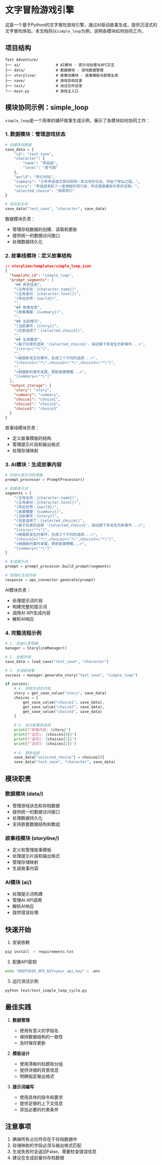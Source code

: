 # 文字冒险游戏引擎

这是一个基于Python的文字冒险游戏引擎，通过AI驱动故事生成，提供沉浸式的文字冒险体验。本文档将以`simple_loop`为例，说明各模块如何协同工作。

## 项目结构

```
Text Adventure/
├── ai/                # AI模块 - 提示词处理与API交互
├── data/              # 数据模块 - 游戏数据管理
├── storyline/         # 故事线模块 - 故事模板与剧情生成
├── save/              # 游戏存档目录
├── test/              # 测试文件目录
└── main.py            # 游戏主入口
```

## 模块协同示例：simple_loop

`simple_loop`是一个简单的循环故事生成示例，展示了各模块如何协同工作：

### 1. 数据模块：管理游戏状态

```python
# 创建存档数据
save_data = {
    "id": "test_save",
    "character": {
        "name": "李逍遥",
        "level": "炼气期"
    },
    "world": "奇幻大陆",
    "summary": "少年李逍遥无意间获得一本古老的功法，开始了修仙之路。",
    "story": "李逍遥来到了一座神秘的洞穴前，传说里面藏有珍贵的宝物。",
    "selected_choice": "探索洞穴"
}

# 保存到文件
save_data("test_save", "character", save_data)
```

数据模块负责：
- 管理存档数据的创建、读取和更新
- 提供统一的数据访问接口
- 处理数据持久化

### 2. 故事线模块：定义故事结构

```json
// storyline/templates/simple_loop.json
{
  "template_id": "simple_loop",
  "prompt_segments": [
    "## 角色信息",
    "(主角名称：{character.name})",
    "(主角身份：{character.level})",
    "(所处世界：{world})",
    "",
    "## 故事背景",
    "(故事概要：{summary})",
    "",
    "## 当前情况",
    "(当前事件：{story})",
    "(玩家选择了：{selected_choice})",
    "",
    "## 生成要求",
    "<基于玩家的选择 '{selected_choice}'，描述接下来发生的新事件...>",
    "[story=\"*\"]",
    "",
    "<根据新发生的事件，生成三个不同的选择...>",
    "[choice1=\"*\",choice2=\"*\",choice3=\"*\"]",
    "",
    "<根据新的事件发展，更新故事梗概...>",
    "[summary=\"*\"]"
  ],
  "output_storage": {
    "story": "story",
    "summary": "summary",
    "choice1": "choice1",
    "choice2": "choice2",
    "choice3": "choice3"
  }
}
```

故事线模块负责：
- 定义故事模板的结构
- 管理提示片段和输出格式
- 处理存储映射

### 3. AI模块：生成故事内容

```python
# 初始化提示词处理器
prompt_processor = PromptProcessor()

# 构建提示词
segments = [
    "(主角名称：{character.name})",
    "(主角身份：{character.level})",
    "(所处世界：{world})",
    "(故事概要：{summary})",
    "(当前事件：{story})",
    "(玩家选择了：{selected_choice})",
    "<基于玩家的选择 '{selected_choice}'，描述接下来发生的新事件...>",
    "[story=\"*\"]",
    "<根据新发生的事件，生成三个不同的选择...>",
    "[choice1=\"*\",choice2=\"*\",choice3=\"*\"]",
    "<根据新的事件发展，更新故事梗概...>",
    "[summary=\"*\"]"
]

# 生成提示词
prompt = prompt_processor.build_prompt(segments)

# 调用AI生成内容
response = api_connector.generate(prompt)
```

AI模块负责：
- 处理提示词片段
- 构建完整的提示词
- 调用AI API生成内容
- 解析AI响应

### 4. 完整流程示例

```python
# 1. 初始化管理器
manager = StorylineManager()

# 2. 加载存档
save_data = load_save("test_save", "character")

# 3. 生成新故事
success = manager.generate_story("test_save", "simple_loop")

if success:
    # 4. 获取生成的内容
    story = get_save_value("story", save_data)
    choices = [
        get_save_value("choice1", save_data),
        get_save_value("choice2", save_data),
        get_save_value("choice3", save_data)
    ]
    
    # 5. 显示故事和选择
    print(f"故事内容: {story}")
    print(f"选项1: {choices[0]}")
    print(f"选项2: {choices[1]}")
    print(f"选项3: {choices[2]}")
    
    # 6. 更新选择
    save_data["selected_choice"] = choices[0]
    save_data("test_save", "character", save_data)
```

## 模块职责

### 数据模块 (data/)
- 管理游戏状态和存档数据
- 提供统一的数据访问接口
- 处理数据持久化
- 支持嵌套数据结构和数组

### 故事线模块 (storyline/)
- 定义和管理故事模板
- 处理提示片段和输出格式
- 管理存储映射
- 生成故事内容

### AI模块 (ai/)
- 处理提示词构建
- 管理AI API调用
- 解析AI响应
- 提供错误处理

## 快速开始

1. 安装依赖
```bash
pip install -r requirements.txt
```

2. 配置API密钥
```bash
echo "DEEPSEEK_API_KEY=your_api_key" > .env
```

3. 运行测试示例
```bash
python test/test_simple_loop_cycle.py
```

## 最佳实践

1. **数据管理**
   - 使用有意义的字段名
   - 保持数据结构的一致性
   - 及时保存更新

2. **模板设计**
   - 使用清晰的标题和分组
   - 提供详细的背景信息
   - 明确指定输出格式

3. **提示词编写**
   - 使用具体的指令和要求
   - 提供足够的上下文信息
   - 添加必要的约束条件

## 注意事项

1. 确保所有占位符存在于存档数据中
2. 存储映射的字段必须与输出格式匹配
3. 生成失败时会返回False，需要检查错误信息
4. 建议在生成前备份存档数据 